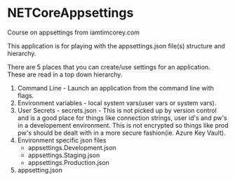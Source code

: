 # NETCoreAppsettings
Course on appsettings from iamtimcorey.com  
   
This application is for playing with the appsettings.json file(s) structure and hierarchy.   
   
There are 5 places that you can create/use settings for an application. These are read in a top down hierarchy.   
   
1. Command Line - Launch an application from the command line with flags.  
2. Environment variables - local system vars(user vars or system vars).  
3. User Secrets - secrets.json - This is not picked up by version control and is a good place for things like connection strings, user id's and pw's in a developement environment.  This is not encrypted so things like prod pw's should be dealt with in a more secure fashion(ie. Azure Key Vault).  
4. Environment specific json files  
    - appsettings.Development.json
    - appsettings.Staging.json
    - appsettings.Production.json  
5. appsetting.json
